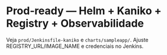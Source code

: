 # Prod‑ready — Helm + Kaniko + Registry + Observabilidade
Veja `prod/Jenkinsfile-kaniko` e `charts/sampleapp/`. Ajuste REGISTRY_URL/IMAGE_NAME e credenciais no Jenkins.
